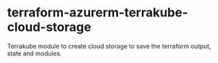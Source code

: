 # terraform-azurerm-terrakube-cloud-storage
Terrakube module to create cloud storage to save the terraform output, state and modules.
